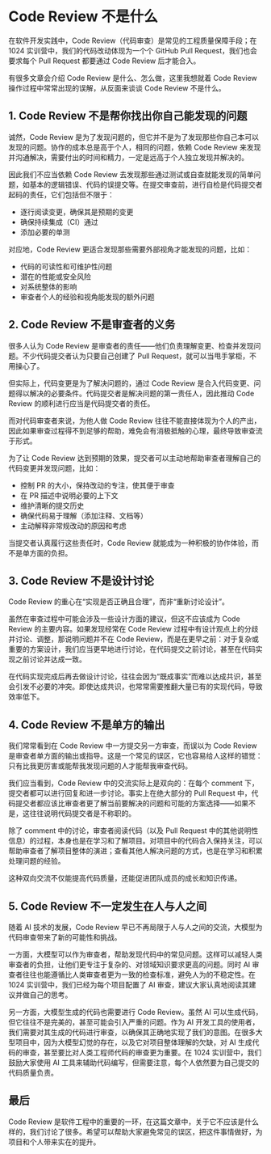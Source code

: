 # Code Review 不是什么

在软件开发实践中，Code Review（代码审查）是常见的工程质量保障手段；在 1024 实训营中，我们的代码改动体现为一个个 GitHub Pull Request，我们也会要求每个 Pull Request 都要通过 Code Review 后才能合入。

有很多文章会介绍 Code Review 是什么、怎么做，这里我想就着 Code Review 操作过程中常常出现的误解，从反面来谈谈 Code Review 不是什么。

## 1. Code Review 不是帮你找出你自己能发现的问题

诚然，Code Review 是为了发现问题的，但它并不是为了发现那些你自己本可以发现的问题。协作的成本总是高于个人，相同的问题，依赖 Code Review 来发现并沟通解决，需要付出的时间和精力，一定是远高于个人独立发现并解决的。

因此我们不应当依赖 Code Review 去发现那些通过测试或自查就能发现的简单问题，如基本的逻辑错误、代码的误提交等。在提交审查前，进行自检是代码提交者起码的责任，它们包括但不限于：

* 逐行阅读变更，确保其是预期的变更
* 确保持续集成（CI）通过
* 添加必要的单测

对应地，Code Review 更适合发现那些需要外部视角才能发现的问题，比如：

* 代码的可读性和可维护性问题
* 潜在的性能或安全风险
* 对系统整体的影响
* 审查者个人的经验和视角能发现的额外问题

## 2. Code Review 不是审查者的义务

很多人认为 Code Review 是审查者的责任——他们负责理解变更、检查并发现问题。不少代码提交者认为只要自己创建了 Pull Request，就可以当甩手掌柜，不用操心了。

但实际上，代码变更是为了解决问题的，通过 Code Review 是合入代码变更、问题得以解决的必要条件。代码提交者是解决问题的第一责任人，因此推动 Code Review 的顺利进行应当是代码提交者的责任。

而对代码审查者来说，为他人做 Code Review 往往不能直接体现为个人的产出，因此如果审查过程得不到足够的帮助，难免会有消极抵触的心理，最终导致审查流于形式。

为了让 Code Review 达到预期的效果，提交者可以主动地帮助审查者理解自己的代码变更并发现问题，比如：

* 控制 PR 的大小，保持改动的专注，使其便于审查
* 在 PR 描述中说明必要的上下文
* 维护清晰的提交历史
* 确保代码易于理解（添加注释、文档等）
* 主动解释非常规改动的原因和考虑

当提交者认真履行这些责任时，Code Review 就能成为一种积极的协作体验，而不是单方面的负担。

## 3. Code Review 不是设计讨论

Code Review 的重心在“实现是否正确且合理”，而非“重新讨论设计”。

虽然在审查过程中可能会涉及一些设计方面的建议，但这不应该成为 Code Review 的主要内容。如果发现经常在 Code Review 过程中有设计观点上的分歧并讨论、调整，那说明问题并不在 Code Review，而是在更早之前：对于复杂或重要的方案设计，我们应当更早地进行讨论，在代码提交之前讨论，甚至在代码实现之前讨论并达成一致。

在代码实现完成后再去做设计讨论，往往会因为“既成事实”而难以达成共识，甚至会引发不必要的冲突。即使达成共识，也常常需要推翻大量已有的实现代码，导致效率低下。

## 4. Code Review 不是单方的输出

我们常常看到在 Code Review 中一方提交另一方审查，而误以为 Code Review 是审查者单方面的输出或指导。这是一个常见的误区，它也容易给人这样的错觉：只有比我更厉害或能帮我发现问题的人才能帮我审查代码。

我们应当看到，Code Review 中的交流实际上是双向的：在每个 comment 下，提交者都可以进行回复和进一步讨论。事实上在绝大部分的 Pull Request 中，代码提交者都应该比审查者更了解当前要解决的问题和可能的方案选择——如果不是，这往往说明代码提交者是不称职的。

除了 comment 中的讨论，审查者阅读代码（以及 Pull Request 中的其他说明性信息）的过程，本身也是在学习和了解项目。对项目中的代码合入保持关注，可以帮助审查者了解项目整体的演进；查看其他人解决问题的方式，也是在学习和积累处理问题的经验。

这种双向交流不仅能提高代码质量，还能促进团队成员的成长和知识传递。

## 5. Code Review 不一定发生在人与人之间

随着 AI 技术的发展，Code Review 早已不再局限于人与人之间的交流，大模型为代码审查带来了新的可能性和挑战。

一方面，大模型可以作为审查者，帮助发现代码中的常见问题。这样可以减轻人类审查者的负担，让他们更专注于复杂的、对领域知识要求更高的问题。同时 AI 审查者往往也能遵循比人类审查者更为一致的检查标准，避免人为的不稳定性。在 1024 实训营中，我们已经为每个项目配置了 AI 审查，建议大家认真地阅读其建议并做自己的思考。

另一方面，大模型生成的代码也需要进行 Code Review。虽然 AI 可以生成代码，但它往往不是完美的，甚至可能会引入严重的问题。作为 AI 开发工具的使用者，我们需要对其生成的代码进行审查，以确保其正确地实现了我们的意图。在很多大型项目中，因为大模型幻觉的存在，以及它对项目整体理解的欠缺，对 AI 生成代码的审查，甚至要比对人类工程师代码的审查更为重要。在 1024 实训营中，我们鼓励大家使用 AI 工具来辅助代码编写，但需要注意，每个人依然要为自己提交的代码质量负责。

## 最后

Code Review 是软件工程中的重要的一环，在这篇文章中，关于它不应该是什么样的，我们讨论了很多。希望可以帮助大家避免常见的误区，把这件事情做好，为项目和个人带来实在的提升。
